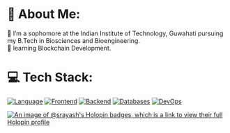 # 💫 About Me:
🔭 I’m a sophomore at the Indian Institute of Technology, Guwahati pursuing my B.Tech in Biosciences and Bioengineering.<br>🌱 learning Blockchain Development.<br>

# 💻 Tech Stack:
[![Language](https://skillicons.dev/icons?i=cpp,ts,js,html,css&theme=light)](https://skillicons.dev)
[![Frontend](https://skillicons.dev/icons?i=react,nextjs,tailwind&theme=light)](https://skillicons.dev)
[![Backend](https://skillicons.dev/icons?i=nodejs,express,cloudflare&theme=light)](https://skillicons.dev)
[![Databases](https://skillicons.dev/icons?i=mongodb,postgres,prisma&theme=light)](https://skillicons.dev)
[![DevOps](https://skillicons.dev/icons?i=aws,cloudflare,docker&theme=light)](https://skillicons.dev)

[![An image of @srayash's Holopin badges, which is a link to view their full Holopin profile](https://holopin.me/srayash)](https://holopin.io/@srayash)
